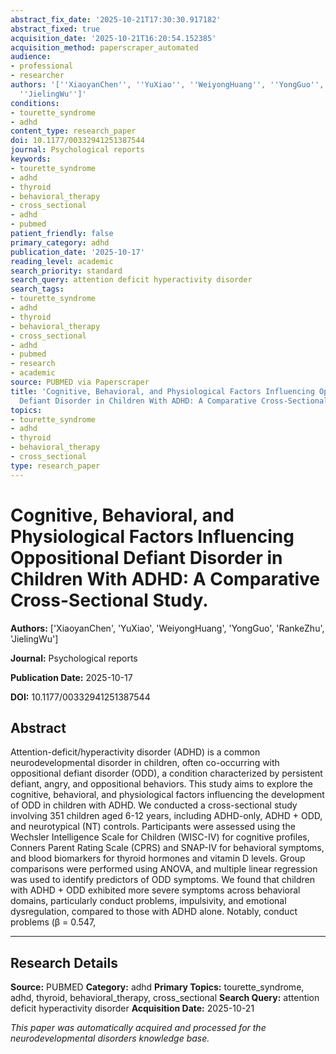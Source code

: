 ```yaml
---
abstract_fix_date: '2025-10-21T17:30:30.917182'
abstract_fixed: true
acquisition_date: '2025-10-21T16:20:54.152385'
acquisition_method: paperscraper_automated
audience:
- professional
- researcher
authors: '[''XiaoyanChen'', ''YuXiao'', ''WeiyongHuang'', ''YongGuo'', ''RankeZhu'',
  ''JielingWu'']'
conditions:
- tourette_syndrome
- adhd
content_type: research_paper
doi: 10.1177/00332941251387544
journal: Psychological reports
keywords:
- tourette_syndrome
- adhd
- thyroid
- behavioral_therapy
- cross_sectional
- adhd
- pubmed
patient_friendly: false
primary_category: adhd
publication_date: '2025-10-17'
reading_level: academic
search_priority: standard
search_query: attention deficit hyperactivity disorder
search_tags:
- tourette_syndrome
- adhd
- thyroid
- behavioral_therapy
- cross_sectional
- adhd
- pubmed
- research
- academic
source: PUBMED via Paperscraper
title: 'Cognitive, Behavioral, and Physiological Factors Influencing Oppositional
  Defiant Disorder in Children With ADHD: A Comparative Cross-Sectional Study.'
topics:
- tourette_syndrome
- adhd
- thyroid
- behavioral_therapy
- cross_sectional
type: research_paper
---
```


# Cognitive, Behavioral, and Physiological Factors Influencing Oppositional Defiant Disorder in Children With ADHD: A Comparative Cross-Sectional Study.

**Authors:** ['XiaoyanChen', 'YuXiao', 'WeiyongHuang', 'YongGuo', 'RankeZhu', 'JielingWu']

**Journal:** Psychological reports

**Publication Date:** 2025-10-17

**DOI:** 10.1177/00332941251387544

## Abstract

Attention-deficit/hyperactivity disorder (ADHD) is a common neurodevelopmental disorder in children, often co-occurring with oppositional defiant disorder (ODD), a condition characterized by persistent defiant, angry, and oppositional behaviors. This study aims to explore the cognitive, behavioral, and physiological factors influencing the development of ODD in children with ADHD. We conducted a cross-sectional study involving 351 children aged 6-12 years, including ADHD-only, ADHD + ODD, and neurotypical (NT) controls. Participants were assessed using the Wechsler Intelligence Scale for Children (WISC-IV) for cognitive profiles, Conners Parent Rating Scale (CPRS) and SNAP-IV for behavioral symptoms, and blood biomarkers for thyroid hormones and vitamin D levels. Group comparisons were performed using ANOVA, and multiple linear regression was used to identify predictors of ODD symptoms. We found that children with ADHD + ODD exhibited more severe symptoms across behavioral domains, particularly conduct problems, impulsivity, and emotional dysregulation, compared to those with ADHD alone. Notably, conduct problems (β = 0.547, 

---

## Research Details

**Source:** PUBMED
**Category:** adhd
**Primary Topics:** tourette_syndrome, adhd, thyroid, behavioral_therapy, cross_sectional
**Search Query:** attention deficit hyperactivity disorder
**Acquisition Date:** 2025-10-21

*This paper was automatically acquired and processed for the neurodevelopmental disorders knowledge base.*
